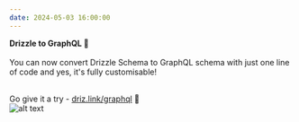 ```yaml
---
date: 2024-05-03 16:00:00
---
```

**Drizzle to GraphQL 🎉**
<br/>
<br/>
You can now convert Drizzle Schema to GraphQL schema with just one line of code and yes, it's fully customisable!
<br/>
<br/>

Go give it a try - [driz.link/graphql](https://driz.link/graphql) 🚀   
![alt text](@/assets/images/announcements/img.jpg)
